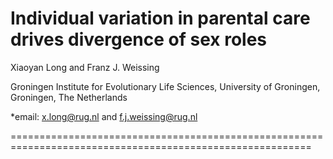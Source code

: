 # Individual variation in parental care drives divergence of sex roles

Xiaoyan Long and Franz J. Weissing

Groningen Institute for Evolutionary Life Sciences, University of Groningen, Groningen, The Netherlands

*email: x.long@rug.nl and f.j.weissing@rug.nl

==========================================================================================================



